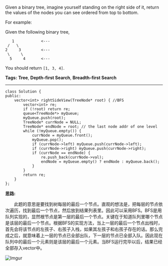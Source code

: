 Given a binary tree, imagine yourself standing on the right side of it, return the values of the nodes you can see ordered from top to bottom.

For example:

Given the following binary tree,

	   1            <---
	 /   \
	2     3         <---
	 \     \
	  5     4       <---

You should return `[1, 3, 4]`.

**Tags:** **Tree**, **Depth-first Search**, **Breadth-first Search**


----

	class Solution {
	public:
		vector<int> rightSideView(TreeNode* root) { //BFS
			vector<int> re;
			if (!root) return re;
			queue<TreeNode*> myQueue;
			myQueue.push(root);
			TreeNode* currNode = NULL;
			TreeNode* endNode = root; // the last node addr of one level
			while (!myQueue.empty()) {
				currNode = myQueue.front();
				myQueue.pop();
				if (currNode->left) myQueue.push(currNode->left);
				if (currNode->right) myQueue.push(currNode->right);
				if (currNode == endNode) {
					re.push_back(currNode->val);
					endNode = myQueue.empty() ? endNode : myQueue.back();
				}
			}
			return re;
		}
	};

**思路:**

　　此题的意思是要找到树每层的最后一个节点。直观的想法是，把每层的节点依次遍历，找到最后一个节点，然后放到结果列表里。因此可以采用BFS。BFS是用队列实现的，显然根节点是第一层的最后一个节点。关键在于知道队列里哪个节点是该层的最后一个节点。根据BFS的实现方法，当上一层的最后一个节点出栈时，首先会将该节点的左孩子、右孩子入栈，如果其左孩子和右孩子存在的话。那么完成之后，就意味着上一层的节点已全部出队，下一层的节点已全部入队。因此现在队列中的最后一个元素则是该层的最后一个元素。当BFS运行完毕以后，结果已经全部存入vector中。

![Imgur](http://i.imgur.com/L5v7Vbw.png)
